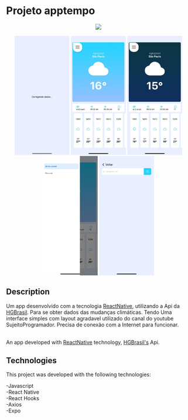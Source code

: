# Projeto apptempo

<p align="center"> 
   <img width="400" src="src/assets/to_readme/apptempo.gif"> 
</p>
<p align="center">
<img width="150" src="src/assets/to_readme/carregando.jpeg">
   <img width="150" src="src/assets/to_readme/teladia.jpeg">
   <img width="150" src="src/assets/to_readme/telanoite.jpeg">
   <img width="150" src="src/assets/to_readme/drawer.jpeg">
   <img width="150" src="src/assets/to_readme/procurar.jpeg">
</p>
 
## <b>Description</b>
Um app desenvolvido com a tecnologia [ReactNative](https://reactnative.dev/), utilizando a Api da [HGBrasil](https://hgbrasil.com/).
Para se obter dados das mudanças climáticas. Tendo Uma interface simples com layout agradavel utilizado do canal do youtube SujeitoProgramador. Precisa de conexão com a Internet para funcionar.<br><br>

An app developed with [ReactNative](https://reactnative.dev/) technology, [HGBrasil's](https://hgbrasil.com/) Api. 

## <b>Technologies</b>

This project was developed with the following technologies:

-Javascript<br>
-React Native<br>
-React Hooks <br>
-Axios<br>
-Expo<br>
